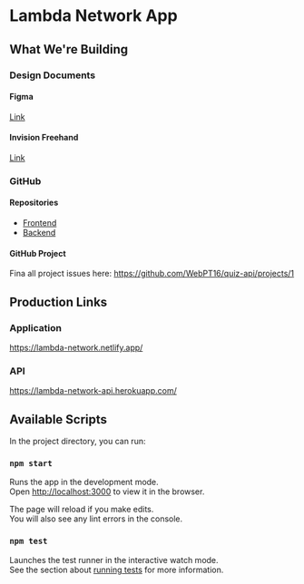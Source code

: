 # Lambda Network App


## What We're Building
### Design Documents
#### Figma
[Link](https://www.figma.com/file/0gZtT5RuOR156N0RWBAqgH/Material-UI-Kit-1.0.0-(Copy)?node-id=795%3A14857)

#### Invision Freehand
[Link](https://projects.invisionapp.com/freehand/document/SZTeXlB4k)

### GitHub

#### Repositories
- [Frontend](https://github.com/WebPT16/lambda-network-app)
- [Backend](https://github.com/WebPT16/lambda-network-api)

#### GitHub Project
Fina all project issues here:
https://github.com/WebPT16/quiz-api/projects/1


## Production Links
### Application
https://lambda-network.netlify.app/

### API
https://lambda-network-api.herokuapp.com/

## Available Scripts


In the project directory, you can run:

### `npm start`

Runs the app in the development mode.<br />
Open [http://localhost:3000](http://localhost:3000) to view it in the browser.

The page will reload if you make edits.<br />
You will also see any lint errors in the console.

### `npm test`

Launches the test runner in the interactive watch mode.<br />
See the section about [running tests](https://facebook.github.io/create-react-app/docs/running-tests) for more information.

